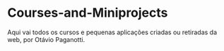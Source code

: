 # Courses-and-Miniprojects
Aqui vai todos os cursos e pequenas aplicações criadas ou retiradas da web, por Otávio Paganotti.
